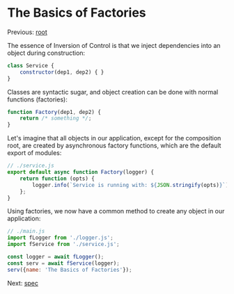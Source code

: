 # The Basics of Factories

Previous: [root](../root/README.md)

The essence of Inversion of Control is that we inject dependencies into an object during construction:

```javascript
class Service {
    constructor(dep1, dep2) { }
}
```

Classes are syntactic sugar, and object creation can be done with normal functions (factories):

```javascript
function Factory(dep1, dep2) {
    return /* something */;
}
```

Let's imagine that all objects in our application, except for the composition root, are created by asynchronous factory
functions, which are the default export of modules:

```javascript
// ./service.js
export default async function Factory(logger) {
    return function (opts) {
        logger.info(`Service is running with: ${JSON.stringify(opts)}`);
    };
}
```

Using factories, we now have a common method to create any object in our application:

```javascript
// ./main.js
import fLogger from './logger.js';
import fService from './service.js';

const logger = await fLogger();
const serv = await fService(logger);
serv({name: 'The Basics of Factories'});
```

Next: [spec](../spec/README.md)
